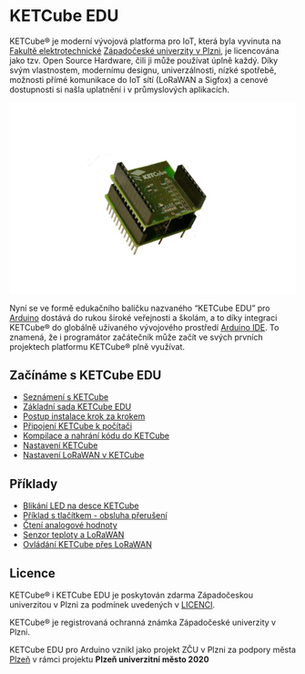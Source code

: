 # KETCube EDU

KETCube® je moderní vývojová platforma pro IoT, která byla vyvinuta na [Fakultě elektrotechnické](https://fel.zcu.cz) [Západočeské univerzity v Plzni](https://www.zcu.cz), je licencována jako tzv. Open Source Hardware, čili ji může používat úplně každý. Díky svým vlastnostem, modernímu designu, univerzálnosti, nízké spotřebě, možnosti přímé komunikace do IoT sítí (LoRaWAN a Sigfox) a cenové dostupnosti si našla uplatnění i v průmyslových aplikacích.

![KETCube KIT](files/KETCubeKIT.jpg)

Nyní se ve formě edukačního balíčku nazvaného “KETCube EDU” pro [Arduino](https://www.arduino.cc) dostává do rukou široké veřejnosti a školám, a to díky integraci KETCube® do globálně užívaného vývojového prostředí [Arduino IDE](https://www.arduino.cc/en/software). To znamená, že i programátor začátečník může začít ve svých prvních projektech platformu KETCube® plně využívat.

## Začínáme s KETCube EDU
  * [Seznámení s KETCube](pages/intro.md)
  * [Základní sada KETCube EDU](pages/set_basic.md)
  * [Postup instalace krok za krokem](pages/install.md)
  * [Připojení KETCube k počítači](pages/connect.md)
  * [Kompilace a nahrání kódu do KETCube](pages/compile.md)
  * [Nastavení KETCube](pages/settings.md)
  * [Nastavení LoRaWAN v KETCube](pages/lorawan.md)

## Příklady
  * [Blikání LED na desce KETCube](pages/example_onBoardLED.md)
  * [Příklad s tlačítkem - obsluha přerušení](pages/example_buttonLED.md)
  * [Čtení analogové hodnoty](pages/example_analogRead.md)
  * [Senzor teploty a LoRaWAN](pages/example_tempSensor.md)
  * [Ovládání KETCube přes LoRaWAN](pages/example_remoteControl.md)

## Licence

KETCube® i KETCube EDU je poskytován zdarma Západočeskou univerzitou v Plzni za podmínek uvedených v [LICENCI](LICENSE.md).

KETCube® je registrovaná ochranná známka Západočeské univerzity v Plzni.

KETCube EDU pro Arduino vznikl jako projekt ZČU v Plzni za podpory města [Plzeň](https://www.plzen.eu) v rámci projektu **Plzeň univerzitní město 2020**

